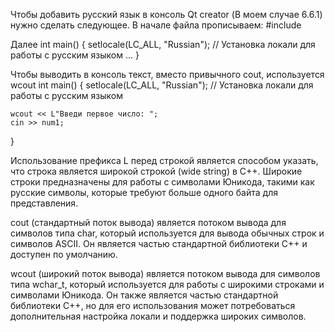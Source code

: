 Чтобы добавить русский язык в консоль Qt creator (В моем случае 6.6.1) нужно сделать следующее.
В начале файла прописываем:
#include <clocale>

Далее
int main() {
  setlocale(LC_ALL, "Russian"); // Установка локали для работы с русским языком
  ...
}

Чтобы выводить в консоль текст, вместо привычного cout, используется wcout
int main() {
  setlocale(LC_ALL, "Russian"); // Установка локали для работы с русским языком

    wcout << L"Введи первое число: ";
    cin >> num1;
}

Использование префикса L перед строкой является способом указать, что строка является широкой строкой (wide string) в C++. 
Широкие строки предназначены для работы с символами Юникода, такими как русские символы, которые требуют больше одного байта для представления.

cout (стандартный поток вывода) является потоком вывода для символов типа char, который используется для вывода обычных строк и символов ASCII.
Он является частью стандартной библиотеки C++ и доступен по умолчанию.

wcout (широкий поток вывода) является потоком вывода для символов типа wchar_t, который используется для работы с широкими строками и символами Юникода. 
Он также является частью стандартной библиотеки C++, но для его использования может потребоваться дополнительная настройка локали и поддержка широких символов.
